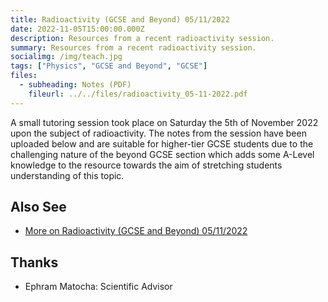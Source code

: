 ```yaml
---
title: Radioactivity (GCSE and Beyond) 05/11/2022
date: 2022-11-05T15:00:00.000Z
description: Resources from a recent radioactivity session.
summary: Resources from a recent radioactivity session.
socialimg: /img/teach.jpg
tags: ["Physics", "GCSE and Beyond", "GCSE"]
files:
  - subheading: Notes (PDF)
    fileurl: ../../files/radioactivity_05-11-2022.pdf
---
```


A small tutoring session took place on Saturday the 5th of November 2022 upon the subject of radioactivity. The notes from the session have been uploaded below and are suitable for higher-tier GCSE students due to the challenging nature of the beyond GCSE section which adds some A-Level knowledge to the resource towards the aim of stretching students understanding of this topic.

## Also See

- [More on Radioactivity (GCSE and Beyond) 05/11/2022](/teach/radioactivity_05-11-22)

## Thanks

- Ephram Matocha: Scientific Advisor

